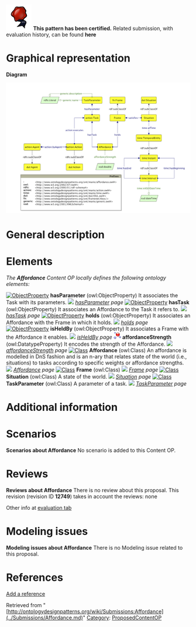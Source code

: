 [![](../images/thumb/b/b5/Certified.png/70px-Certified.png)](../Image/Certified.png.md "Certified.png") __This pattern has been certified.__
Related submission, with evaluation history, can be found __here__





#  Graphical representation


__Diagram__




[![Image:Affordance.png](../images/b/b3/Affordance.png)](../Image/Affordance.png.md "Image:Affordance.png")




#  General description


  




#  Elements


_The __Affordance__ Content OP locally defines the following ontology elements:_



[![ObjectProperty](../../../../images/thumb/c/c3/ObjectProperty.gif/20px-ObjectProperty.gif)](../Image/ObjectProperty.gif.md "ObjectProperty") __hasParameter__ (owl:ObjectProperty) It associates the Task with its parameters. 
 [![](../../../../../../../../../images/thumb/8/87/ArrowRight.gif/11px-ArrowRight.gif)](../Image/ArrowRight.gif.md "ArrowRight.gif") _[hasParameter](../Submissions/Affordance/hasParameter.md "Submissions:Affordance/hasParameter") page_
[![ObjectProperty](../../../../images/thumb/c/c3/ObjectProperty.gif/20px-ObjectProperty.gif)](../Image/ObjectProperty.gif.md "ObjectProperty") __hasTask__ (owl:ObjectProperty) It associates an Affordance to the Task it refers to. 
 [![](../../../../../../../../../images/thumb/8/87/ArrowRight.gif/11px-ArrowRight.gif)](../Image/ArrowRight.gif.md "ArrowRight.gif") _[hasTask](../Submissions/Affordance/hasTask.md "Submissions:Affordance/hasTask") page_
[![ObjectProperty](../../../../images/thumb/c/c3/ObjectProperty.gif/20px-ObjectProperty.gif)](../Image/ObjectProperty.gif.md "ObjectProperty") __holds__ (owl:ObjectProperty) It associates an Affordance with the Frame in which it holds. 
 [![](../../../../../../../../../images/thumb/8/87/ArrowRight.gif/11px-ArrowRight.gif)](../Image/ArrowRight.gif.md "ArrowRight.gif") _[holds](../Submissions/Affordance/holds.md "Submissions:Affordance/holds") page_
[![ObjectProperty](../../../../images/thumb/c/c3/ObjectProperty.gif/20px-ObjectProperty.gif)](../Image/ObjectProperty.gif.md "ObjectProperty") __isHeldBy__ (owl:ObjectProperty) It associates a Frame with the Affordance it enables. 
 [![](../../../../../../../../../images/thumb/8/87/ArrowRight.gif/11px-ArrowRight.gif)](../Image/ArrowRight.gif.md "ArrowRight.gif") _[isHeldBy](../Submissions/Affordance/isHeldBy.md "Submissions:Affordance/isHeldBy") page_
[![DatatypeProperty](../images/thumb/a/a5/DatatypeProperty.gif/20px-DatatypeProperty.gif)](../Image/DatatypeProperty.gif.md "DatatypeProperty") __affordanceStrength__ (owl:DatatypeProperty) It encodes the strength of the Affordance. 
 [![](../../../../../../../../../images/thumb/8/87/ArrowRight.gif/11px-ArrowRight.gif)](../Image/ArrowRight.gif.md "ArrowRight.gif") _[affordanceStrength](../Submissions/Affordance/affordanceStrength.md "Submissions:Affordance/affordanceStrength") page_
[![Class](../../../../images/thumb/2/27/Class.gif/20px-Class.gif)](../Image/Class.gif.md "Class") __Affordance__ (owl:Class) An affordance is modelled in DnS fashion and is an n-ary that relates state of the world (i.e., situations) to tasks according to specific weights or affordance strengths. 
 [![](../../../../../../../../../images/thumb/8/87/ArrowRight.gif/11px-ArrowRight.gif)](../Image/ArrowRight.gif.md "ArrowRight.gif") _[Affordance](../Submissions/Affordance/Affordance.md "Submissions:Affordance/Affordance") page_
[![Class](../../../../images/thumb/2/27/Class.gif/20px-Class.gif)](../Image/Class.gif.md "Class") __Frame__ (owl:Class) 
 [![](../../../../../../../../../images/thumb/8/87/ArrowRight.gif/11px-ArrowRight.gif)](../Image/ArrowRight.gif.md "ArrowRight.gif") _[Frame](../Submissions/Affordance/Frame.md "Submissions:Affordance/Frame") page_
[![Class](../../../../images/thumb/2/27/Class.gif/20px-Class.gif)](../Image/Class.gif.md "Class") __Situation__ (owl:Class) A state of the world. 
 [![](../../../../../../../../../images/thumb/8/87/ArrowRight.gif/11px-ArrowRight.gif)](../Image/ArrowRight.gif.md "ArrowRight.gif") _[Situation](../Submissions/Affordance/Situation.md "Submissions:Affordance/Situation") page_
[![Class](../../../../images/thumb/2/27/Class.gif/20px-Class.gif)](../Image/Class.gif.md "Class") __TaskParameter__ (owl:Class) A parameter of a task. 
 [![](../../../../../../../../../images/thumb/8/87/ArrowRight.gif/11px-ArrowRight.gif)](../Image/ArrowRight.gif.md "ArrowRight.gif") _[TaskParameter](../Submissions/Affordance/TaskParameter.md "Submissions:Affordance/TaskParameter") page_
#  Additional information


#  Scenarios



__Scenarios about Affordance__
No scenario is added to this Content OP.




#  Reviews



__Reviews about Affordance__
There is no review about this proposal.
This revision (revision ID __12749__) takes in account the reviews: none


Other info at [evaluation tab](http://ontologydesignpatterns.org/wiki/index.php?title=Submissions:Affordance&action=evaluation "http://ontologydesignpatterns.org/wiki/index.php?title=Submissions:Affordance&action=evaluation")




  




#  Modeling issues



__Modeling issues about Affordance__
There is no Modeling issue related to this proposal.




  




#  References


[Add a reference](index.php@title=Odp%253AAdd_reference&subject=../Submissions/Affordance.md "http://ontologydesignpatterns.org/wiki/index.php?title=Odp:Add_reference&subject=Submissions%3AAffordance")


  






Retrieved from "[http://ontologydesignpatterns.org/wiki/Submissions:Affordance](../Submissions/Affordance.md)"
 [Category](http://ontologydesignpatterns.org/wiki/Special:Categories "Special:Categories"): [ProposedContentOP](../Category/ProposedContentOP.md "Category:ProposedContentOP")